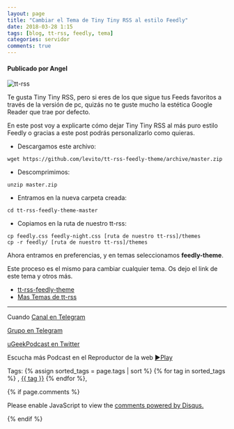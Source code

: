```yaml
---
layout: page
title: "Cambiar el Tema de Tiny Tiny RSS al estilo Feedly"
date: 2018-03-28 1:15 
tags: [blog, tt-rss, feedly, tema]
categories: servidor
comments: true
---
```

#### Publicado por Angel



![tt-rss](https://camo.githubusercontent.com/851194fd738e02496073a5c7e4ca3d1f5d38c8e0/68747470733a2f2f7261772e6769746875622e636f6d2f6c657669746f2f74742d7273732d666565646c792d7468656d652f6d61737465722f666565646c792d73637265656e73686f74732f666565646c792d657870616e6461626c652e706e673f313330383236)  

Te gusta Tiny Tiny RSS, pero si eres de los que sigue tus Feeds favoritos a través de la versión de pc, quizás no te guste mucho la estética Google Reader que trae por defecto.

En este post voy a explicarte cómo dejar Tiny Tiny RSS al más puro estilo Feedly o gracias a este post podrás personalizarlo como quieras.

- Descargamos este archivo:  
```
wget https://github.com/levito/tt-rss-feedly-theme/archive/master.zip
```  
- Descomprimimos:
```
unzip master.zip
```  
- Entramos en la nueva carpeta creada:
```
cd tt-rss-feedly-theme-master
```  
- Copiamos en la ruta de nuestro tt-rss:
```
cp feedly.css feedly-night.css [ruta de nuestro tt-rss]/themes
cp -r feedly/ [ruta de nuestro tt-rss]/themes
```  

Ahora entramos en preferencias, y en temas seleccionamos **feedly-theme**.

Este proceso es el mismo para cambiar cualquier tema. Os dejo el link de este tema y otros más.

+ [tt-rss-feedly-theme](https://github.com/levito/tt-rss-feedly-theme)
+ [Mas Temas de tt-rss](https://git.tt-rss.org/git/tt-rss/wiki/Themes)  


<!-- -------------------------------------Aquí abajo los comentarios -------------------------------------------  -->
---
Cuando 
[Canal en Telegram](https://t.me/uGeek)  

[Grupo en Telegram](https://t.me/uGeekPodcast)  

[uGeekPodcast en Twitter](https://twitter.com/ugeekpodcast)  


Escucha más Podcast en el Reproductor de la web [►Play](https://ugeek.github.io/podcasts/)  

Tags: {% assign sorted_tags = page.tags | sort %} {% for tag in sorted_tags %} , <span class="tag"><a href="/tag#{{ tag }}">{{ tag }}</a></span> {% endfor %},


{% if page.comments %}
<div id="disqus_thread"></div>
<script>

/**
*  RECOMMENDED CONFIGURATION VARIABLES: EDIT AND UNCOMMENT THE SECTION BELOW TO INSERT DYNAMIC VALUES FROM YOUR PLATFORM OR CMS.
*  LEARN WHY DEFINING THESE VARIABLES IS IMPORTANT: https://disqus.com/admin/universalcode/#configuration-variables*/
/*
var disqus_config = function () {
this.page.url = PAGE_URL;  // Replace PAGE_URL with your page's canonical URL variable
this.page.identifier = PAGE_IDENTIFIER; // Replace PAGE_IDENTIFIER with your page's unique identifier variable
};
*/
(function() { // DON'T EDIT BELOW THIS LINE
var d = document, s = d.createElement('script');
s.src = 'https://https-angelbcn-github-io-ugeek.disqus.com/embed.js';
s.setAttribute('data-timestamp', +new Date());
(d.head || d.body).appendChild(s);
})();
</script>
<noscript>Please enable JavaScript to view the <a href="https://disqus.com/?ref_noscript">comments powered by Disqus.</a></noscript>

{% endif %}

<script id="dsq-count-scr" src="//https-angelbcn-github-io-ugeek.disqus.com/count.js" async></script>
